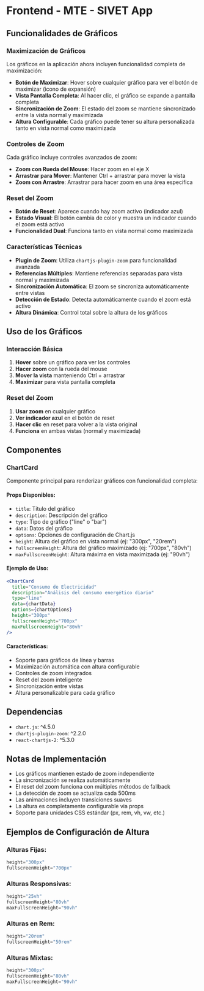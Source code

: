 # Frontend - MTE - SIVET App

## Funcionalidades de Gráficos

### Maximización de Gráficos
Los gráficos en la aplicación ahora incluyen funcionalidad completa de maximización:

- **Botón de Maximizar**: Hover sobre cualquier gráfico para ver el botón de maximizar (icono de expansión)
- **Vista Pantalla Completa**: Al hacer clic, el gráfico se expande a pantalla completa
- **Sincronización de Zoom**: El estado del zoom se mantiene sincronizado entre la vista normal y maximizada
- **Altura Configurable**: Cada gráfico puede tener su altura personalizada tanto en vista normal como maximizada

### Controles de Zoom
Cada gráfico incluye controles avanzados de zoom:

- **Zoom con Rueda del Mouse**: Hacer zoom en el eje X
- **Arrastrar para Mover**: Mantener Ctrl + arrastrar para mover la vista
- **Zoom con Arrastre**: Arrastrar para hacer zoom en una área específica

### Reset del Zoom
- **Botón de Reset**: Aparece cuando hay zoom activo (indicador azul)
- **Estado Visual**: El botón cambia de color y muestra un indicador cuando el zoom está activo
- **Funcionalidad Dual**: Funciona tanto en vista normal como maximizada

### Características Técnicas
- **Plugin de Zoom**: Utiliza `chartjs-plugin-zoom` para funcionalidad avanzada
- **Referencias Múltiples**: Mantiene referencias separadas para vista normal y maximizada
- **Sincronización Automática**: El zoom se sincroniza automáticamente entre vistas
- **Detección de Estado**: Detecta automáticamente cuando el zoom está activo
- **Altura Dinámica**: Control total sobre la altura de los gráficos

## Uso de los Gráficos

### Interacción Básica
1. **Hover** sobre un gráfico para ver los controles
2. **Hacer zoom** con la rueda del mouse
3. **Mover la vista** manteniendo Ctrl + arrastrar
4. **Maximizar** para vista pantalla completa

### Reset del Zoom
1. **Usar zoom** en cualquier gráfico
2. **Ver indicador azul** en el botón de reset
3. **Hacer clic** en reset para volver a la vista original
4. **Funciona** en ambas vistas (normal y maximizada)

## Componentes

### ChartCard
Componente principal para renderizar gráficos con funcionalidad completa:

#### Props Disponibles:
- `title`: Título del gráfico
- `description`: Descripción del gráfico
- `type`: Tipo de gráfico ("line" o "bar")
- `data`: Datos del gráfico
- `options`: Opciones de configuración de Chart.js
- `height`: Altura del gráfico en vista normal (ej: "300px", "20rem")
- `fullscreenHeight`: Altura del gráfico maximizado (ej: "700px", "80vh")
- `maxFullscreenHeight`: Altura máxima en vista maximizada (ej: "90vh")

#### Ejemplo de Uso:
```jsx
<ChartCard
  title="Consumo de Electricidad"
  description="Análisis del consumo energético diario"
  type="line"
  data={chartData}
  options={chartOptions}
  height="300px"
  fullscreenHeight="700px"
  maxFullscreenHeight="80vh"
/>
```

#### Características:
- Soporte para gráficos de línea y barras
- Maximización automática con altura configurable
- Controles de zoom integrados
- Reset del zoom inteligente
- Sincronización entre vistas
- Altura personalizable para cada gráfico

## Dependencias

- `chart.js`: ^4.5.0
- `chartjs-plugin-zoom`: ^2.2.0
- `react-chartjs-2`: ^5.3.0

## Notas de Implementación

- Los gráficos mantienen estado de zoom independiente
- La sincronización se realiza automáticamente
- El reset del zoom funciona con múltiples métodos de fallback
- La detección de zoom se actualiza cada 500ms
- Las animaciones incluyen transiciones suaves
- La altura es completamente configurable via props
- Soporte para unidades CSS estándar (px, rem, vh, vw, etc.)

## Ejemplos de Configuración de Altura

### Alturas Fijas:
```jsx
height="300px"
fullscreenHeight="700px"
```

### Alturas Responsivas:
```jsx
height="25vh"
fullscreenHeight="80vh"
maxFullscreenHeight="90vh"
```

### Alturas en Rem:
```jsx
height="20rem"
fullscreenHeight="50rem"
```

### Alturas Mixtas:
```jsx
height="300px"
fullscreenHeight="80vh"
maxFullscreenHeight="90vh"
```
